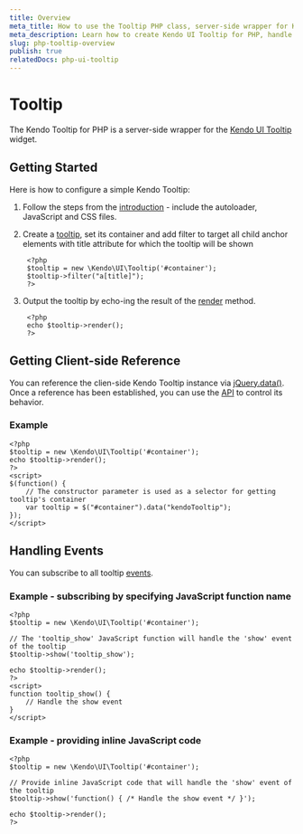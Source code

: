 ```yaml
---
title: Overview
meta_title: How to use the Tooltip PHP class, server-side wrapper for Kendo UI Tooltip widget
meta_description: Learn how to create Kendo UI Tooltip for PHP, handle Kendo UI Tooltip Events, access an existing tooltip.
slug: php-tooltip-overview
publish: true
relatedDocs: php-ui-tooltip
---
```


# Tooltip

The Kendo Tooltip for PHP is a server-side wrapper for the [Kendo UI Tooltip](http://docs.kendoui.com/api/web/tooltip) widget.

## Getting Started

Here is how to configure a simple Kendo Tooltip:

1. Follow the steps from the [introduction](/getting-started/using-kendo-with/php/introduction) - include the autoloader, JavaScript and CSS files.
2. Create a [tooltip](/api/wrappers/php/Kendo/UI/Tooltip), set its container and add filter to target all child anchor elements with title attribute for which the tooltip will be shown

        <?php
        $tooltip = new \Kendo\UI\Tooltip('#container');
        $tooltip->filter("a[title]");
        ?>
5. Output the tooltip by echo-ing the result of the [render](/api/wrappers/php/Kendo/UI/Widget#render) method.

        <?php
        echo $tooltip->render();
        ?>

## Getting Client-side Reference

You can reference the clien-side Kendo Tooltip instance via [jQuery.data()](http://api.jquery.com/jQuery.data/).
Once a reference has been established, you can use the [API](/api/web/tooltip#methods) to control its behavior.

### Example

    <?php
    $tooltip = new \Kendo\UI\Tooltip('#container');
    echo $tooltip->render();
    ?>
    <script>
    $(function() {
        // The constructor parameter is used as a selector for getting tooltip's container
        var tooltip = $("#container").data("kendoTooltip");
    });
    </script>

## Handling Events

You can subscribe to all tooltip [events](/api/web/tooltip#events).

### Example - subscribing by specifying JavaScript function name

    <?php
    $tooltip = new \Kendo\UI\Tooltip('#container');

    // The 'tooltip_show' JavaScript function will handle the 'show' event of the tooltip
    $tooltip->show('tooltip_show');

    echo $tooltip->render();
    ?>
    <script>
    function tooltip_show() {
        // Handle the show event
    }
    </script>

### Example - providing inline JavaScript code

    <?php
    $tooltip = new \Kendo\UI\Tooltip('#container');

    // Provide inline JavaScript code that will handle the 'show' event of the tooltip
    $tooltip->show('function() { /* Handle the show event */ }');

    echo $tooltip->render();
    ?>

